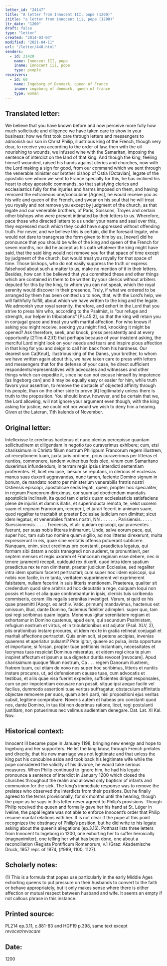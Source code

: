```yaml
---
letter_id: "24147"
title: "A letter from Innocent III, pope (1200)"
ititle: "a letter from innocent iii, pope (1200)"
ltr_date: "1200"
draft: false
type: "letter"
created: "2014-03-04"
modified: "2021-04-11"
url: "/letter/440.html"
senders:
  - id: 21420
    name: Innocent III, pope
    iname: innocent iii, pope
    type: people
receivers:
  - id: 68
    name: Ingeborg of Denmark, queen of France
    iname: ingeborg of denmark, queen of france
    type: woman
---
```

<h2> Translated letter:</h2>We believe that you have known before and now perceive more fully how much sollicitude and diligence we have taken care to show in your business:  how we first took care through letters and messengers to admonish our son in Christ Philip, illustrious king of the French, though very dear, to receive you according to the order of law, then with the oil nourishing to wounds, we infused wine with the Samaritan, imposing the sentence of interdict on the land of that king.  And though the king, feeling himself wounded, raised his hands against clerics and churches, now with the Lord making a sign for good, from our command which we sent through the venerable minister our brother bishop of Ostia [Octavian], legate of the apostolic see whom we sent to France specially for this, he has inclined his heart to obey apostolic commands, so that satisfying clerics and ecclesiastics fully for the injuries and harms imposed on them, and having removed the extraneous one/concubine [Agnes], he would receive you as his wife and queen of the French, and swear on his soul that he will treat you royally and not remove you except by judgment of the church, as that legate and our venerable brothers, of Paris, Soissons, Troyes and certain other bishops who were present intimated by their letters to us.
Wherefore, pace those who directed letters to us under your name and seal over this, they expressed much which they could have suppressed without offending truth.  For never, and we believe this is certain, did the foresaid legate, who would not dare to transgress the form given to him by us, [never] did he pronounce that you should be wife of the king and queen of the French for seven months, nor did he accept as his oath whatever the king might have said, that the said king would not remove you for that space of time except by judgment of the church, but would treat you royally for that space of time.  Those bishops, who do not easily suppress the truth or express falsehood about such a matter to us, make no mention of it in their letters.  Besides, how can it be believed that you committed these and other things which are contained in them to be written by your clerics without arbiters deputed for this by the king, to whom you can not speak, which the royal serenity would discover in their presence.  Truly, if what we ordered to be arranged by them has been omitted up to now, that, with the Lord’s help, we will faithfully fulfill, about which we have written to the king and the legate.
We admonish your royal serenity, therefore, and exhort in the Lord that you strive to press him who, according to the Psalmist, is “our refuge and strength, our helper in tribulations” [Ps.45:2], so that the king will retain you in conjugal grace and treat you with marital affection.  For who knows if asking you might receive, seeking you might find, knocking it might be opened?  Ask therefore, seek, and knock, press persistently and at every opportunity [2Tim.4:2](1) that perhaps because of your insistent asking, the merciful Lord might look on your needs and tears and inspire pious affection in that king for you and deign to call him back from his hardness.
Our dearest son Ca[Knut], illustrious king of the Danes, your brother, to whom we have written again about this, we have taken care to press with letters and messengers that for the defense of your case, he direct sufficient respondents/representatives with advocates and witnesses and other things which can expedite it, since he can not excuse himself by impotence [as Ingeborg can] and it may be equally easy or easier for him, while truth favors your assertion, to remove the obstacle of objected affinity through his people, than on the other side to prove [it] legitimately unless there is truth to the proposition.  You should know, however, and be certain that we, the Lord allowing, will not ignore your argument even though, with the king asking for justice, we could not nor would we wish to deny him a hearing.
Given at the Lateran, 11th kalends of November.
<h2 class="mt-4"> Original letter:</h2>Intellexisse te credimus hactenus et nunc plenius percepisse quantam sollicitudinem et diligentiam in negotio tuo curaverimus exhibere; cum, etsi charissimum in Christo filium nostrum Philippum Francorum regem illustrem, ad receptionem tuam, juxta juris ordinem, prius curaverimus per litteras et nuntios, commonere, tandem vulneribus fotis oleo, vinum cum Samaritano duxerimus infundendum, in terram regis ipsius interdicti sententiam proferentes. Et, licet rex ipse, laesum se reputans, in clericos et ecclesias manus suas duxerit aggravandas, nunc tamen, faciente Domino signum in bonum, de mandato nostro per ministerium venerabilis fratris nostri Ostiensis episcopi, apostolicae sedis legati, quem, propter hoc specialiter, in regnum Francorum direximus, cor suum ad obediendum mandatis apostolicis inclinavit, ita quod tam clericis quam ecclesiasticis satisfaciens plene de injuriis et damnis illatis, et superinducta remota, te, velut uxorem suam et reginam Francorum, receperit, et jurari fecerit in animam suam, quod regaliter te tractabit et praeter Ecclesiae judicium non dimittet; sicut idem legatus, et venerabiles fratres nostri, NN . . . . . . . Parisiensis. . . . . Suessionensis. . . . . Trecensis, et alii quidam episcopi, qui praesentes fuerunt, per suas nobis litteras intimarunt. Unde, salva eorum pace, qui, super hoc, tam sub tuo nomine quam sigillo, ad nos litteras direxerunt, multa expresserunt in eis, quae sine veritatis offensa potuerant subticere. Nunquam, enim, sicut credimus pro constanti, praedictus legatus, qui formam sibi datam a nobis transgredi non auderet, te pronuntiavit, per septem menses et regis uxorem et Francorum reginam esse debere, nec in tenore juramenti recepit, quidquid rex dixerit, quod intra idem spatium praedictus rex te non dimitteret, praeter judicium Ecclesiae, sed regaliter intra idem spatium faceret pertractari; cum super hoc iidem episcopi, qui nobis non facile, in re tanta, veritatem supprimerent vel exprimerent falsitatem, nullam fecerint in suis litteris mentionem. Praeterea, qualiter sit credendum quod sine arbitris ad hoc deputatis a rege, cuiquam loqui non possis et haec et alia quae continebantur in ipsis, clericis tuis scribenda commiseris, coram illis regalis serenitas investiget. Verum, si quid ex his quae praemitti [Apogr. ex archiv. Vatic. primum] mandavimus, hactenus est omissum, illud, dante Domino, faciemus fideliter adimpleri. super quo, tam ipsi regi scribimus quam legato. Monemus igitur serenitatem regiam et exhortamur in Domino quatenus, apud eum, qui secundum Psalmistam, refugium nostrum et virtus, et in tribulationibus est adjutor (Psal. XLV, 2), piis orationibus instare procures, ut idem rex te in gratia retineat conjugali et maritali affectione pertractet. Quis enim scit, si petens accipias, invenias quaerens et aperiatur pulsanti? Pete igitur, quaere ac pulsa, insta opportune et importune, si forsan, propter tuae petitionis instantiam, necessitates et lacrymas tuas respiciat Dominus miseratus, et eidem regi circa te pium inspiret affectum et ipsum a sua dignetur duritia revocet [revocare]. Apud charissimum quoque filium nostrum, Ca . . . regem Danorum illustrem, fratrem tuum, cui etiam de novo nos super hoc scribimus, litteris et nuntiis instare procures, ut, ad defensionem causae tuae, cum advocatis et testibus, et aliis quae visa fuerint expedire, sufficientes dirigat responsales, cum se per impotentiam excusare non possit, sitque ipsi aeque facile vel facilius, dummodo assertioni tuae veritas suffragatur, obstaculum affinitatis objectae removere per suos, quam alteri parti, nisi propositioni ejus veritas subsit, legitime comprobare. Noveris autem et habeas pro constanti quod nos, dante Domino, in tua tibi non deerimus ratione, licet, regi postulanti justitiam, non potuerimus nec velimus audientiam denegare.
Dat. Lat. XI Kal. Nov.
<h2 class="mt-4"> Historical context:</h2>Innocent III became pope in January 1198, bringing new energy and hope to Ingeborg and her supporters.  He let the king know, through French prelates and directly, that his new marriage was not legitimate and that unless the king put his concubine aside and took back his legitimate wife while the pope considered the validity of his divorce, he would take serious measures.  When Philip continued to ignore him, he had his legate pronounce a sentence of interdict in January 1200 which closed the churches throughout the realm and allowed only baptism of infants and communion for the sick.  The king’s immediate response was to remove the prelates who observed the interdicts from their positions.  But he finally agreed to the terms provisionally, for six months until the hearing, though the pope as he says in this letter never agreed to Philip’s provisions.  Though Philip received the queen and formally gave her his hand at St. Léger in Iveline, the papal legate was not able to enforce Innocent’s order that Philip resume marital relations with her.  It is not clear if the pope at this point recognizes the obstinacy of Philip’s position, but he did write to his legate asking about the queen’s allegations (ep.3.16).  Potthast lists three letters from Innocent to Ingeborg in 1200, one exhorting her to suffer heroicially (magnanimiter), one telling her what has been done, one about a reconciliation (Regista Pontificum Romanorum, v.1 (Graz:  Akademische Druck, 1957 repr. of 1874, (#989, 1100, 1127).
<h2 class="mt-4"> Scholarly notes:</h2>(1) This is a formula that popes use particularly in the early Middle Ages exhorting queens to put pressure on their husbands to convert to the faith or behave appropriately, but it only makes sense where there is either affection or mutual respect between husband and wife.  It seems an empty if not callous phrase in this instance.
<h2 class="mt-4"> Printed source:</h2><p>PL214 ep.3.11, c.881-83 and HGF19 p.398, same text except <em>revocet/revocare </em></p><h2 class="mt-4"> Date:</h2>1200